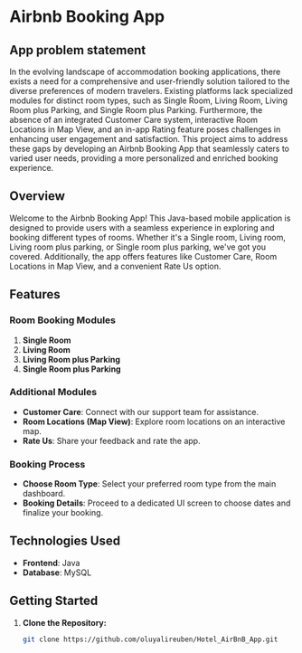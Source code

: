 # Airbnb Booking App

## App problem statement
In the evolving landscape of accommodation booking applications, there exists a need for a comprehensive and user-friendly solution tailored to the diverse preferences of modern travelers. Existing platforms lack specialized modules for distinct room types, such as Single Room, Living Room, Living Room plus Parking, and Single Room plus Parking. Furthermore, the absence of an integrated Customer Care system, interactive Room Locations in Map View, and an in-app Rating feature poses challenges in enhancing user engagement and satisfaction. This project aims to address these gaps by developing an Airbnb Booking App that seamlessly caters to varied user needs, providing a more personalized and enriched booking experience.

## Overview
Welcome to the Airbnb Booking App! This Java-based mobile application is designed to provide users with a seamless experience in exploring and booking different types of rooms. Whether it's a Single room, Living room, Living room plus parking, or Single room plus parking, we've got you covered. Additionally, the app offers features like Customer Care, Room Locations in Map View, and a convenient Rate Us option.

## Features
### Room Booking Modules
1. **Single Room**
2. **Living Room**
3. **Living Room plus Parking**
4. **Single Room plus Parking**

### Additional Modules
- **Customer Care**: Connect with our support team for assistance.
- **Room Locations (Map View)**: Explore room locations on an interactive map.
- **Rate Us**: Share your feedback and rate the app.

### Booking Process
- **Choose Room Type**: Select your preferred room type from the main dashboard.
- **Booking Details**: Proceed to a dedicated UI screen to choose dates and finalize your booking.

## Technologies Used
- **Frontend**: Java
- **Database**: MySQL

## Getting Started
1. **Clone the Repository:**
   ```bash
   git clone https://github.com/oluyalireuben/Hotel_AirBnB_App.git
   
